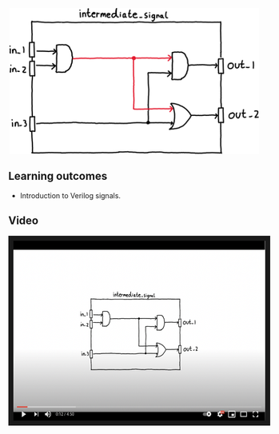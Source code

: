 <p align="center">
  <img width="500" src="misc/circuit.png" />
</p>

## Learning outcomes
* Introduction to Verilog signals.

## Video
<p align="center">
	<a href="http://www.youtube.com/watch?feature=player_embedded&v=ljmm6S6k2Aw
	" target="_blank"><img src="misc/video_thumb.png" 
	alt="Lesson Video" width="510" height="360" border="10" /></a>
</p>

